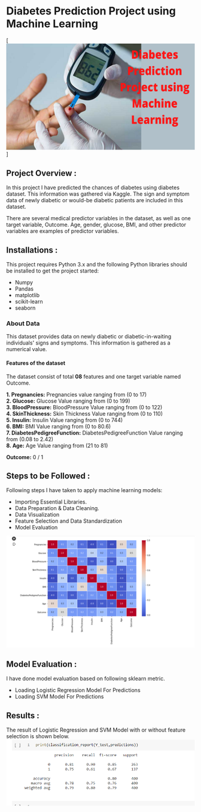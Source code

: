 # Diabetes Prediction Project using Machine Learning

[![thumbnail](thumbnail.png)]

## Project Overview :
In this project I have predicted the chances of diabetes using diabetes dataset. This information was gathered via Kaggle. The sign and symptom data of newly diabetic or would-be diabetic patients are included in this dataset.

There are several medical predictor variables in the dataset, as well as one target variable, Outcome. Age, gender, glucose, BMI, and other predictor variables are examples of predictor variables.

## Installations :
This project requires Python 3.x and the following Python libraries should be installed to get the project started:
- Numpy
- Pandas
- matplotlib
- scikit-learn
- seaborn

### About Data
This dataset provides data on newly diabetic or diabetic-in-waiting individuals' signs and symptoms. This information is gathered as a numerical value.

#### Features of the dataset
The dataset consist of total **08** features and one target variable named Outcome.

**1. Pregnancies:** Pregnancies value  ranging from (0 to 17)<br>
**2. Glucose:** Glucose Value ranging from (0 to 199)<br>
**3. BloodPressure:** BloodPressure Value ranging from (0 to 122)<br>
**4. SkinThickness:** Skin Thickness Value ranging from (0 to 110)<br>
**5. Insulin:** Insulin Value ranging from (0 to 744)<br>
**6. BMI:** BMI Value ranging from (0 to 80.6)<br>
**7. DiabetesPedigreeFunction:** DiabetesPedigreeFunction Value ranging from (0.08 to 2.42)<br>
**8. Age:** Age Value ranging from (21 to 81)<br>


**Outcome:** 0 / 1


## Steps to be Followed :
Following steps I have taken to apply machine learning models:

- Importing Essential Libraries.
- Data Preparation & Data Cleaning.
- Data Visualization
- Feature Selection and Data Standardization
- Model Evaluation

![Data Visualization](visulization.PNG)

## Model Evaluation :
I have done model evaluation based on following sklearn metric.
- Loading Logistic Regression Model For Predictions
- Loading SVM Model For Predictions

## Results :
The result of Logistic Regression and SVM Model with or without feature selection is shown below.
![Result](result.PNG)


